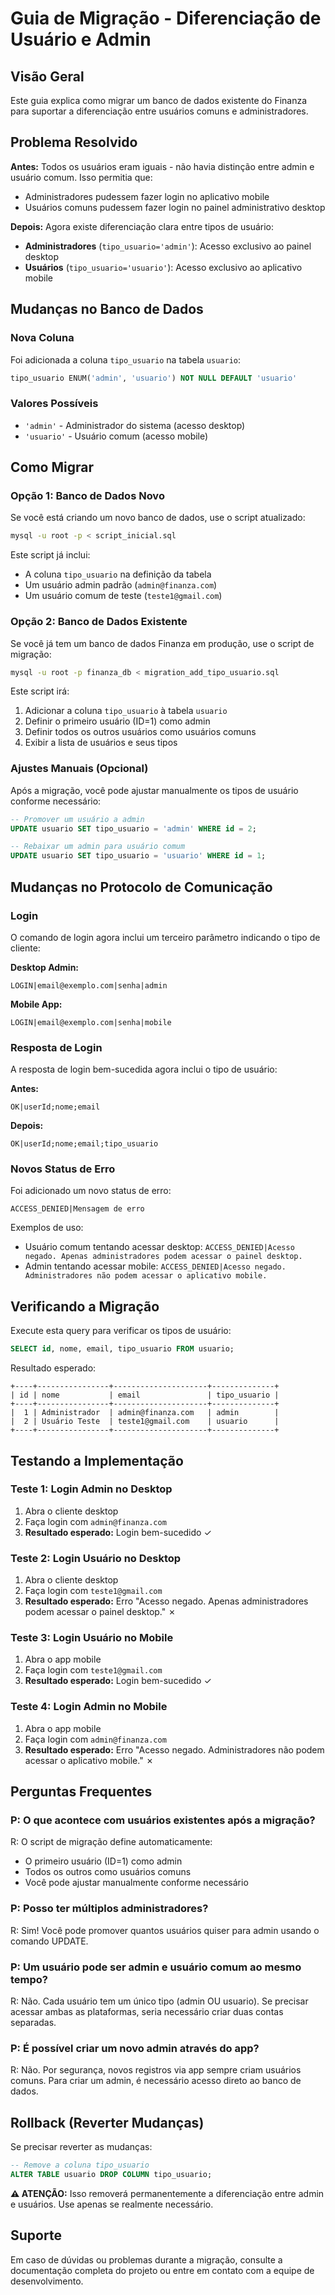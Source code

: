 # Guia de Migração - Diferenciação de Usuário e Admin

## Visão Geral

Este guia explica como migrar um banco de dados existente do Finanza para suportar a diferenciação entre usuários comuns e administradores.

## Problema Resolvido

**Antes:** Todos os usuários eram iguais - não havia distinção entre admin e usuário comum. Isso permitia que:
- Administradores pudessem fazer login no aplicativo mobile
- Usuários comuns pudessem fazer login no painel administrativo desktop

**Depois:** Agora existe diferenciação clara entre tipos de usuário:
- **Administradores** (`tipo_usuario='admin'`): Acesso exclusivo ao painel desktop
- **Usuários** (`tipo_usuario='usuario'`): Acesso exclusivo ao aplicativo mobile

## Mudanças no Banco de Dados

### Nova Coluna

Foi adicionada a coluna `tipo_usuario` na tabela `usuario`:

```sql
tipo_usuario ENUM('admin', 'usuario') NOT NULL DEFAULT 'usuario'
```

### Valores Possíveis

- `'admin'` - Administrador do sistema (acesso desktop)
- `'usuario'` - Usuário comum (acesso mobile)

## Como Migrar

### Opção 1: Banco de Dados Novo

Se você está criando um novo banco de dados, use o script atualizado:

```bash
mysql -u root -p < script_inicial.sql
```

Este script já inclui:
- A coluna `tipo_usuario` na definição da tabela
- Um usuário admin padrão (`admin@finanza.com`)
- Um usuário comum de teste (`teste1@gmail.com`)

### Opção 2: Banco de Dados Existente

Se você já tem um banco de dados Finanza em produção, use o script de migração:

```bash
mysql -u root -p finanza_db < migration_add_tipo_usuario.sql
```

Este script irá:
1. Adicionar a coluna `tipo_usuario` à tabela `usuario`
2. Definir o primeiro usuário (ID=1) como admin
3. Definir todos os outros usuários como usuários comuns
4. Exibir a lista de usuários e seus tipos

### Ajustes Manuais (Opcional)

Após a migração, você pode ajustar manualmente os tipos de usuário conforme necessário:

```sql
-- Promover um usuário a admin
UPDATE usuario SET tipo_usuario = 'admin' WHERE id = 2;

-- Rebaixar um admin para usuário comum
UPDATE usuario SET tipo_usuario = 'usuario' WHERE id = 1;
```

## Mudanças no Protocolo de Comunicação

### Login

O comando de login agora inclui um terceiro parâmetro indicando o tipo de cliente:

**Desktop Admin:**
```
LOGIN|email@exemplo.com|senha|admin
```

**Mobile App:**
```
LOGIN|email@exemplo.com|senha|mobile
```

### Resposta de Login

A resposta de login bem-sucedida agora inclui o tipo de usuário:

**Antes:**
```
OK|userId;nome;email
```

**Depois:**
```
OK|userId;nome;email;tipo_usuario
```

### Novos Status de Erro

Foi adicionado um novo status de erro:

```
ACCESS_DENIED|Mensagem de erro
```

Exemplos de uso:
- Usuário comum tentando acessar desktop: `ACCESS_DENIED|Acesso negado. Apenas administradores podem acessar o painel desktop.`
- Admin tentando acessar mobile: `ACCESS_DENIED|Acesso negado. Administradores não podem acessar o aplicativo mobile.`

## Verificando a Migração

Execute esta query para verificar os tipos de usuário:

```sql
SELECT id, nome, email, tipo_usuario FROM usuario;
```

Resultado esperado:
```
+----+----------------+---------------------+--------------+
| id | nome           | email               | tipo_usuario |
+----+----------------+---------------------+--------------+
|  1 | Administrador  | admin@finanza.com   | admin        |
|  2 | Usuário Teste  | teste1@gmail.com    | usuario      |
+----+----------------+---------------------+--------------+
```

## Testando a Implementação

### Teste 1: Login Admin no Desktop
1. Abra o cliente desktop
2. Faça login com `admin@finanza.com`
3. **Resultado esperado:** Login bem-sucedido ✓

### Teste 2: Login Usuário no Desktop
1. Abra o cliente desktop
2. Faça login com `teste1@gmail.com`
3. **Resultado esperado:** Erro "Acesso negado. Apenas administradores podem acessar o painel desktop." ✗

### Teste 3: Login Usuário no Mobile
1. Abra o app mobile
2. Faça login com `teste1@gmail.com`
3. **Resultado esperado:** Login bem-sucedido ✓

### Teste 4: Login Admin no Mobile
1. Abra o app mobile
2. Faça login com `admin@finanza.com`
3. **Resultado esperado:** Erro "Acesso negado. Administradores não podem acessar o aplicativo mobile." ✗

## Perguntas Frequentes

### P: O que acontece com usuários existentes após a migração?

R: O script de migração define automaticamente:
- O primeiro usuário (ID=1) como admin
- Todos os outros como usuários comuns
- Você pode ajustar manualmente conforme necessário

### P: Posso ter múltiplos administradores?

R: Sim! Você pode promover quantos usuários quiser para admin usando o comando UPDATE.

### P: Um usuário pode ser admin e usuário comum ao mesmo tempo?

R: Não. Cada usuário tem um único tipo (admin OU usuario). Se precisar acessar ambas as plataformas, seria necessário criar duas contas separadas.

### P: É possível criar um novo admin através do app?

R: Não. Por segurança, novos registros via app sempre criam usuários comuns. Para criar um admin, é necessário acesso direto ao banco de dados.

## Rollback (Reverter Mudanças)

Se precisar reverter as mudanças:

```sql
-- Remove a coluna tipo_usuario
ALTER TABLE usuario DROP COLUMN tipo_usuario;
```

**⚠️ ATENÇÃO:** Isso removerá permanentemente a diferenciação entre admin e usuários. Use apenas se realmente necessário.

## Suporte

Em caso de dúvidas ou problemas durante a migração, consulte a documentação completa do projeto ou entre em contato com a equipe de desenvolvimento.
